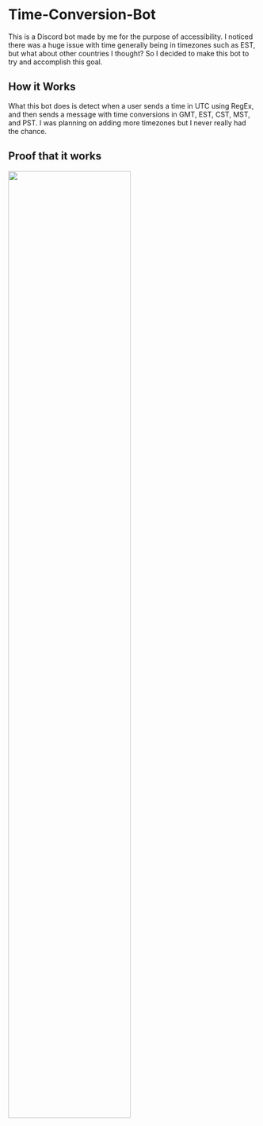 <h1>Time-Conversion-Bot</h1>
<p>This is a Discord bot made by me for the purpose of accessibility. I noticed there was a huge issue with time generally being in timezones such as EST, but what about other countries I thought? So I decided to make this bot to try and accomplish this goal.</p>
<h2>How it Works</h2>
<p>What this bot does is detect when a user sends a time in UTC using RegEx, and then sends a message with time conversions in GMT, EST, CST, MST, and PST. I was planning on adding more timezones but I never really had the chance.</p>
<h2>Proof that it works</h2>
<img src="https://cdn.discordapp.com/attachments/571784589882949692/902379809500446740/unknown.png" width="70%"></img>
